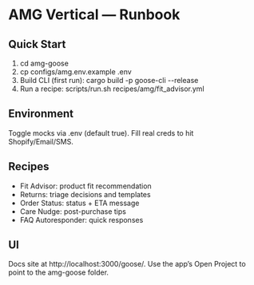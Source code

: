 # AMG Vertical — Runbook

## Quick Start
1. cd amg-goose
2. cp configs/amg.env.example .env
3. Build CLI (first run): cargo build -p goose-cli --release
4. Run a recipe: scripts/run.sh recipes/amg/fit_advisor.yml

## Environment
Toggle mocks via .env (default true). Fill real creds to hit Shopify/Email/SMS.

## Recipes
- Fit Advisor: product fit recommendation
- Returns: triage decisions and templates
- Order Status: status + ETA message
- Care Nudge: post-purchase tips
- FAQ Autoresponder: quick responses

## UI
Docs site at http://localhost:3000/goose/. Use the app’s Open Project to point to the amg-goose folder.

